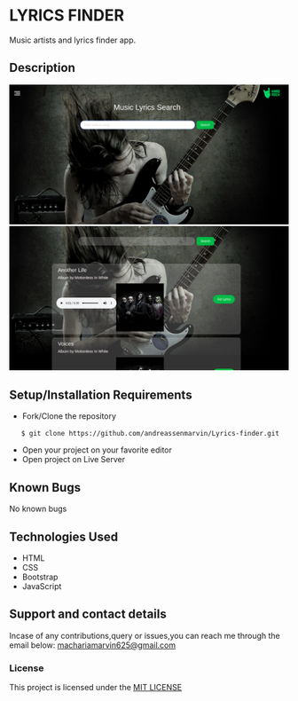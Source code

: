 # LYRICS FINDER
Music artists and lyrics finder app.
## Description
![Website image](/Assets/README/scr1.png)
![Website image](/Assets/README/scr2.png)
## Setup/Installation Requirements
* Fork/Clone the repository
```
   $ git clone https://github.com/andreassenmarvin/Lyrics-finder.git
```
* Open your project on your favorite editor
* Open project on Live Server
## Known Bugs
No known bugs
## Technologies Used
* HTML
* CSS
* Bootstrap
* JavaScript
## Support and contact details
Incase of any contributions,query or issues,you can reach me through the email below:
machariamarvin625@gmail.com
### License
This project is licensed under the [MIT LICENSE](https://github.com/andreassenmarvin/Lyrics-finder/blob/master/LICENSE) 
